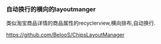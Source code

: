 ### 自动换行的横向的layoutmanger

类似淘宝商品详情的商品属性的recyclerview,横向排布,自动换行.

https://github.com/BelooS/ChipsLayoutManager